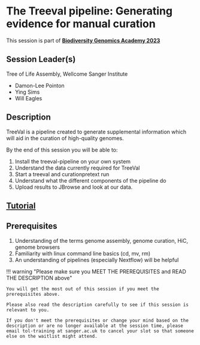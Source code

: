 # The Treeval pipeline: Generating evidence for manual curation

This session is part of [**Biodiversity Genomics Academy 2023**](https://BGA23.org)

## Session Leader(s)

Tree of Life Assembly, Wellcome Sanger Institute

- Damon-Lee Pointon
- Ying Sims
- Will Eagles

## Description

TreeVal is a pipeline created to generate supplemental information which will aid in the curation of high-quality genomes.

By the end of this session you will be able to:

1. Install the treeval-pipeline on your own system
2. Understand the data currently required for TreeVal
3. Start a treeval and curationpretext run
4. Understand what the different components of the pipeline do
5. Upload results to JBrowse and look at our data.

## [Tutorial](Tutorial.md)

## Prerequisites

1. Understanding of the terms genome assembly, genome curation, HiC, genome browsers
2. Familiarity with linux command line basics (cd, mv, rm)
3. An understanding of pipelines (especially Nextflow) will be helpful

!!! warning "Please make sure you MEET THE PREREQUISITES and READ THE DESCRIPTION above"

    You will get the most out of this session if you meet the prerequisites above.

    Please also read the description carefully to see if this session is relevant to you.
    
    If you don't meet the prerequisites or change your mind based on the description or are no longer available at the session time, please email tol-training at sanger.ac.uk to cancel your slot so that someone else on the waitlist might attend.
